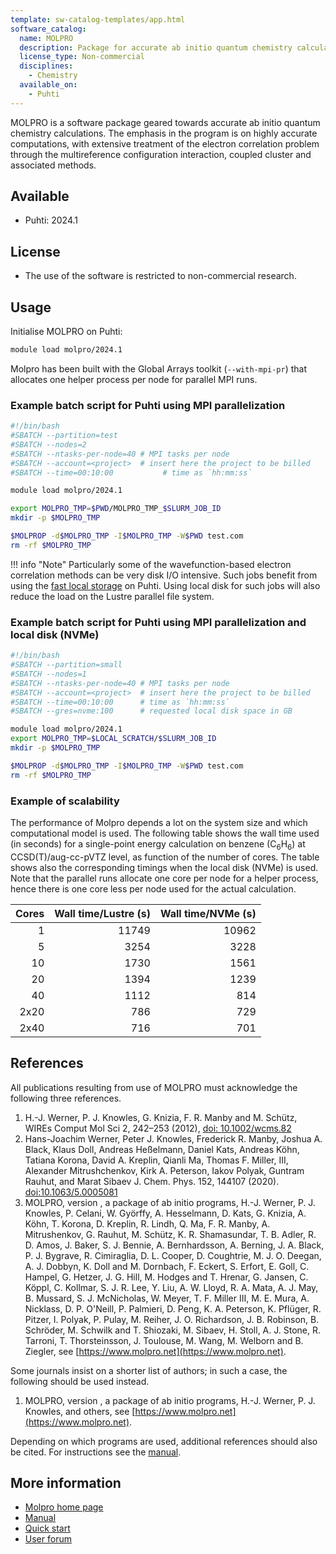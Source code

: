 ```yaml
---
template: sw-catalog-templates/app.html
software_catalog:
  name: MOLPRO
  description: Package for accurate ab initio quantum chemistry calculations
  license_type: Non-commercial
  disciplines:
    - Chemistry
  available_on:
    - Puhti
---
```


MOLPRO is a software package geared towards accurate ab initio quantum chemistry calculations. The emphasis in the program is on highly accurate computations, with extensive treatment of the electron correlation problem through the multireference configuration interaction, coupled cluster and associated methods.

## Available

-   Puhti: 2024.1

## License

-  The use of the software is restricted to non-commercial research. 

## Usage

Initialise MOLPRO on Puhti:

```bash
module load molpro/2024.1
```

Molpro has been built with the Global Arrays toolkit (`--with-mpi-pr`) that allocates one helper process per node for parallel MPI runs.

### Example batch script for Puhti using MPI parallelization

```bash
#!/bin/bash
#SBATCH --partition=test
#SBATCH --nodes=2
#SBATCH --ntasks-per-node=40 # MPI tasks per node
#SBATCH --account=<project>  # insert here the project to be billed 
#SBATCH --time=00:10:00           # time as `hh:mm:ss`

module load molpro/2024.1

export MOLPRO_TMP=$PWD/MOLPRO_TMP_$SLURM_JOB_ID
mkdir -p $MOLPRO_TMP

$MOLPROP -d$MOLPRO_TMP -I$MOLPRO_TMP -W$PWD test.com
rm -rf $MOLPRO_TMP
```

!!! info "Note"
    Particularly some of the wavefunction-based electron correlation methods can be very disk I/O intensive. Such jobs benefit from using the [fast local storage](../../computing/running/creating-job-scripts-puhti/#local-storage) on Puhti. Using local disk for such jobs will also reduce the load on the Lustre parallel file system.

### Example batch script for Puhti using MPI parallelization and local disk (NVMe)

```bash
#!/bin/bash
#SBATCH --partition=small
#SBATCH --nodes=1
#SBATCH --ntasks-per-node=40 # MPI tasks per node
#SBATCH --account=<project>  # insert here the project to be billed 
#SBATCH --time=00:10:00      # time as `hh:mm:ss`
#SBATCH --gres=nvme:100      # requested local disk space in GB 

module load molpro/2024.1
export MOLPRO_TMP=$LOCAL_SCRATCH/$SLURM_JOB_ID
mkdir -p $MOLPRO_TMP

$MOLPROP -d$MOLPRO_TMP -I$MOLPRO_TMP -W$PWD test.com
rm -rf $MOLPRO_TMP
```

### Example of scalability

The performance of Molpro depends a lot on the system size and which computational model is used. The following table shows the wall time used (in seconds) for a single-point energy calculation on benzene (C<sub>6</sub>H<sub>6</sub>) at CCSD(T)/aug-cc-pVTZ level, as function of the number of cores. The table shows also the corresponding timings when the local disk (NVMe) is used. Note that the parallel runs allocate one core per node for a helper process, hence there is one core less per node used for the actual calculation. 


| Cores               |Wall time/Lustre (s) | Wall time/NVMe (s) |
| ------------------: | ------------------: | -----------------: |
|  1                  | 11749               |   10962            |
|  5                  |  3254               |    3228            |
| 10                  |  1730               |    1561            |
| 20                  |  1394               |    1239            |
| 40                  |  1112               |     814            |
| 2x20                |   786               |     729            |
| 2x40                |   716               |     701            |    


## References

All publications resulting from use of MOLPRO must acknowledge the following three references.

1. H.-J. Werner, P. J. Knowles, G. Knizia, F. R. Manby and M. Schütz, WIREs Comput Mol Sci 2, 242–253 (2012), [doi: 10.1002/wcms.82](https://onlinelibrary.wiley.com/doi/abs/10.1002/wcms.82)
2. Hans-Joachim Werner, Peter J. Knowles, Frederick R. Manby, Joshua A. Black, Klaus Doll, Andreas Heßelmann, Daniel Kats, Andreas Köhn, Tatiana Korona, David A. Kreplin, Qianli Ma, Thomas F. Miller, III, Alexander Mitrushchenkov, Kirk A. Peterson, Iakov Polyak, Guntram Rauhut, and Marat Sibaev J. Chem. Phys. 152, 144107 (2020). [doi:10.1063/5.0005081](https://doi.org/10.1063/5.0005081)
3. MOLPRO, version , a package of ab initio programs, H.-J. Werner, P. J. Knowles, P. Celani, W. Györffy, A. Hesselmann, D. Kats, G. Knizia, A. Köhn, T. Korona, D. Kreplin, R. Lindh, Q. Ma, F. R. Manby, A. Mitrushenkov, G. Rauhut, M. Schütz, K. R. Shamasundar, T. B. Adler, R. D. Amos, J. Baker, S. J. Bennie, A. Bernhardsson, A. Berning, J. A. Black, P. J. Bygrave, R. Cimiraglia, D. L. Cooper, D. Coughtrie, M. J. O. Deegan, A. J. Dobbyn, K. Doll and M. Dornbach, F. Eckert, S. Erfort, E. Goll, C. Hampel, G. Hetzer, J. G. Hill, M. Hodges and T. Hrenar, G. Jansen, C. Köppl, C. Kollmar, S. J. R. Lee, Y. Liu, A. W. Lloyd, R. A. Mata, A. J. May, B. Mussard, S. J. McNicholas, W. Meyer, T. F. Miller III, M. E. Mura, A. Nicklass, D. P. O'Neill, P. Palmieri, D. Peng, K. A. Peterson, K. Pflüger, R. Pitzer, I. Polyak, P. Pulay, M. Reiher, J. O. Richardson, J. B. Robinson, B. Schröder, M. Schwilk and T. Shiozaki, M. Sibaev, H. Stoll, A. J. Stone, R. Tarroni, T. Thorsteinsson, J. Toulouse, M. Wang, M. Welborn and B. Ziegler, see [https://www.molpro.net](https://www.molpro.net).

Some journals insist on a shorter list of authors; in such a case, the following should be used instead.

1. MOLPRO, version , a package of ab initio programs, H.-J. Werner, P. J. Knowles, and others, see [https://www.molpro.net](https://www.molpro.net).

Depending on which programs are used, additional references should also be cited. For instructions see the [manual](https://www.molpro.net/manual/doku.php?id=references).

## More information

-  [Molpro home page](https://www.molpro.net/)  
-  [Manual](https://www.molpro.net/manual/doku.php)
-  [Quick start](https://www.molpro.net/manual/doku.php?id=quickstart)
-  [User forum](https://groups.google.com/g/molpro-user)

  
